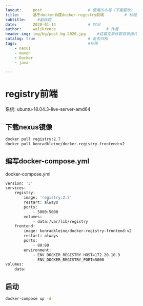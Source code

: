 ```yaml
---
layout:     post   				    # 使用的布局（不需要改）
title:      基于docker自建docker-registry前端			# 标题
subtitle:     #副标题
date:       2020-01-14 				# 时间
author:     walikrence 						# 作者
header-img: img/bg/post-bg-2020.jpg 	#这篇文章标题背景图片
catalog: true 						# 是否归档
tags:								#标签
    - nexus
    - maven
    - Docker
    - java

---
```


# registry前端	

系统: ubuntu-18.04.3-live-server-amd64

## 下载nexus镜像
```sh 
docker pull registry:2.7
docker pull konradkleine/docker-registry-frontend:v2
```
## 编写docker-compose.yml
docker-compose.yml
```sh 
version: '3'
services:
    registry:
        image: 'registry:2.7'
        restart: always
        ports:
            - 5000:5000
        volumes:
            - data:/var/lib/registry
    frontend:
        image: konradkleine/docker-registry-frontend:v2
        restart: always
        ports:
            - 80:80
        environment:
            - ENV_DOCKER_REGISTRY_HOST=172.20.10.3
            - ENV_DOCKER_REGISTRY_PORT=5000
volumes:
    data:
```

## 启动

```sh 
docker-compose up -d
```

